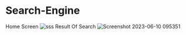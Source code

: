 # Search-Engine
Home Screen
![sss](https://github.com/MoSaber1/Search-Engine/assets/136131540/c51a33f0-9897-4992-8ebf-bef709af578e)
Result Of Search
![Screenshot 2023-06-10 095351](https://github.com/MoSaber1/Search-Engine/assets/136131540/3ea16e63-113e-485d-be06-342d60059b48)

